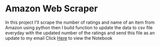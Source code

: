 # Amazon Web Scraper
In this project I'll scrape the number of ratings and name of an item from Amazon using python then I build function to update the data to csv file everyday with the updated number of the ratings and send this file as an update to my email
Click [Here](https://deepnote.com/viewer/github/omarov10001/Portfolio/blob/main/Amazon%20web%20scraper/Amazon%20Web%20Scraper%20.ipynb) to view the Notebook 
